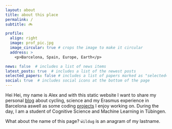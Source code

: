 ```yaml
---
layout: about
title: about this place
permalink: /
subtitle: 🚲

profile:
  align: right
  image: prof_pic.jpg
  image_circular: true # crops the image to make it circular
  address: >
    <p>Barcelona, Spain, Europe, Earth</p>

news: false  # includes a list of news items
latest_posts: true  # includes a list of the newest posts
selected_papers: false # includes a list of papers marked as "selected={true}"
social: true  # includes social icons at the bottom of the page
---
```


Hei Hei, my name is Alex and with this static website I want to share my personal [blog](/blog/) about cycling, science and my Erasmus experience in Barcelona aswell as some coding [projects](/projects/) I enjoy working on.
During the day, I am a student of Cognitive Science and Machine Learning in Tübingen.

What about the name of this page? `ẃildug` is an anagram of my lastname. 

